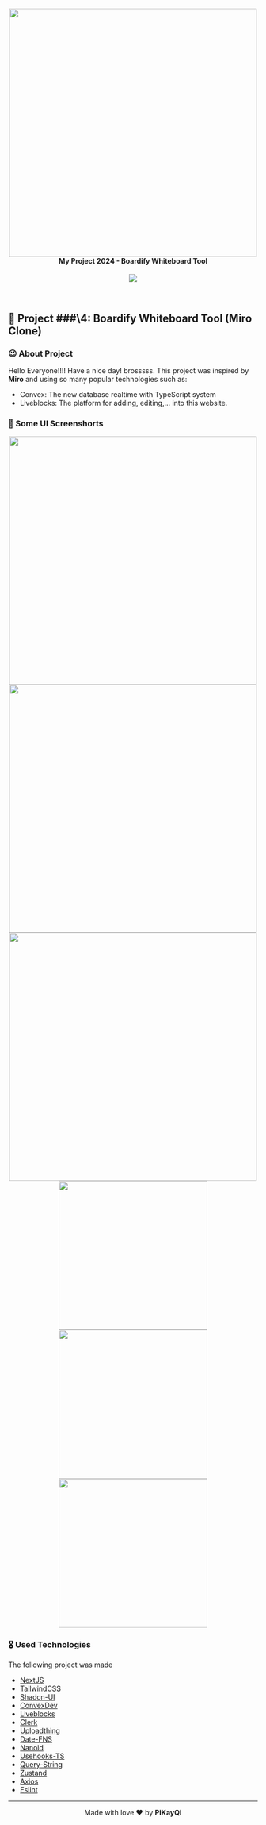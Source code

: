 <h4 align="center">
 <!-- <a href="https://youtu.be/Q7RuG2dvOAs?si=Pg9OEci3rVjLyfO_" > -->
    <img src="https://utfs.io/f/8GILMPE2UYNwlmdxc9R7lk86jfmX2EZsFBwWec1i9gGrKzbn" width="500px" />
    <br>
 <!-- </a> -->
 <div align><b>My Project 2024 - Boardify Whiteboard Tool</b></div>
</h4>
<p align="center">
  <!-- <a href="https://youtu.be/Q7RuG2dvOAs?si=Pg9OEci3rVjLyfO_" target="_blank">
     <img src="https://img.shields.io/badge/YouTube-FF0000?style=for-the-badge&logo=youtube&logoColor=white" target="_blank" /> 
  </a> -->
  
  <a href="https://board-draw-rho.vercel.app/homepage" target="_blank">
     <img src="https://img.shields.io/badge/Vercel-ffffff?style=for-the-badge&logo=vercel&logoColor=black&padding=14px" target="_blank" /> 
  </a>
</p>
<br>

## :bricks: Project ###\4: Boardify Whiteboard Tool (Miro Clone)

### :wink: About Project

Hello Everyone!!!! Have a nice day! brosssss. This project was inspired by <b>Miro</b> and using so many popular technologies such as: 
- Convex: The new database realtime with TypeScript system
- Liveblocks: The platform for adding, editing,... into this website. 

### :camera_flash: Some UI Screenshorts

<div align="center">
  <div align="center">
    <img src="https://utfs.io/f/8GILMPE2UYNwzyUeFpLZRlXJE1YitVda8PTCHB9Lrj4nguGN" width="500px" target="_blank" /> 
    <img src="https://utfs.io/f/8GILMPE2UYNw8m7tZnE2UYNwQy0W61tqaPMJILxgcCOVmBHe" width="500px" target="_blank" /> 
    <img src="https://utfs.io/f/8GILMPE2UYNwOAo7xRInqzsRd6yV780FA5x2WltcCXKpH1o9" width="500px" target="_blank" /> 
  </div>
  <div align="center">
    <img src="https://utfs.io/f/8GILMPE2UYNw2M02Ug0XS4ebBEwtoZjsph5MLVirv1yQX7FA" width="300px" target="_blank" />
    <img src="https://utfs.io/f/8GILMPE2UYNwkGIakaTYVsHUyrl1i26KEIL7fBWctoFmxZ4u" width="300px" target="_blank" />
    <img src="https://utfs.io/f/8GILMPE2UYNwitqIPhuxOLpJUwfuteygCFlQ9IVsNnzHkD0a" width="300px" target="_blank" />
  </div>
</div>

### :medal_military: Used Technologies

The following project was made

- [NextJS](https://nextjs.org/)
- [TailwindCSS](https://tailwindcss.com/)
- [Shadcn-UI](https://ui.shadcn.com/)
- [ConvexDev](https://www.convex.dev/)
- [Liveblocks](https://liveblocks.io/)
- [Clerk](https://dashboard.clerk.com/)
- [Uploadthing](https://uploadthing.com/)
- [Date-FNS](https://date-fns.org/)
- [Nanoid](https://www.npmjs.com/package/nanoid)
- [Usehooks-TS](https://usehooks-ts.com/)
- [Query-String](https://www.npmjs.com/package/query-string)
- [Zustand](https://www.npmjs.com/package/zustand)
- [Axios](https://www.npmjs.com/package/axios)
- [Eslint](https://www.npmjs.com/package/eslint)

---

<p align="center">Made with love ❤️ by <b><a src="https://github.com/PiNguyenVanHong">PiKayQi</a></b></p>

